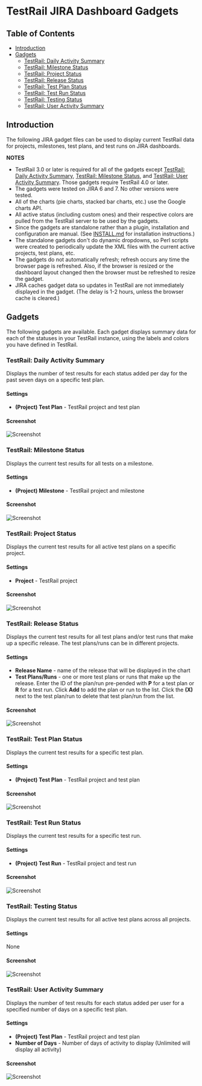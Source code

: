 # TestRail JIRA Dashboard Gadgets

## Table of Contents

- [Introduction](#introduction)
- [Gadgets](#gadgets)
  - [TestRail: Daily Activity Summary](#testrail-daily-activity-summary)
  - [TestRail: Milestone Status](#testrail-milestone-status)
  - [TestRail: Project Status](#testrail-project-status)
  - [TestRail: Release Status](#testrail-release-status)
  - [TestRail: Test Plan Status](#testrail-test-plan-status)
  - [TestRail: Test Run Status](#testrail-test-run-status)
  - [TestRail: Testing Status](#testrail-testing-status)
  - [TestRail: User Activity Summary](#testrail-user-activity-summary)

## Introduction

The following JIRA gadget files can be used to display current TestRail data for projects, milestones, test plans, and test runs on JIRA dashboards.

**NOTES**
- TestRail 3.0 or later is required for all of the gadgets except [TestRail: Daily Activity Summary](#testrail-daily-activity-summary), [TestRail: Milestone Status](#testrail-milestone-status), and [TestRail: User Activity Summary](#testrail-user-activity-summary). Those gadgets require TestRail 4.0 or later.
- The gadgets were tested on JIRA 6 and 7. No other versions were tested.
- All of the charts (pie charts, stacked bar charts, etc.) use the Google charts API.
- All active status (including custom ones) and their respective colors are pulled from the TestRail server to be used by the gadgets.
- Since the gadgets are standalone rather than a plugin, installation and configuration are manual. (See [INSTALL.md](INSTALL.md) for installation instructions.)
- The standalone gadgets don't do dynamic dropdowns, so Perl scripts were created to periodically update the XML files with the current active projects, test plans, etc.
- The gadgets do not automatically refresh; refresh occurs any time the browser page is refreshed. Also, if the browser is resized or the dashboard layout changed then the browser must be refreshed to resize the gadget.
- JIRA caches gadget data so updates in TestRail are not immediately displayed in the gadget. (The delay is 1-2 hours, unless the browser cache is cleared.)

## Gadgets

The following gadgets are available. Each gadget displays summary data for each of the statuses in your TestRail instance, using the labels and colors you have defined in TestRail.

### TestRail: Daily Activity Summary

Displays the number of test results for each status added per day for the past seven days on a specific test plan.

#### Settings
- **(Project) Test Plan** - TestRail project and test plan

#### Screenshot
![Screenshot](screenshots/testrail-daily-activity-summary.png)

### TestRail: Milestone Status

Displays the current test results for all tests on a milestone.

#### Settings
- **(Project) Milestone** - TestRail project and milestone

#### Screenshot
![Screenshot](screenshots/testrail-milestone-status.png)

### TestRail: Project Status

Displays the current test results for all active test plans on a specific project.

#### Settings
- **Project** - TestRail project

#### Screenshot
![Screenshot](screenshots/testrail-project-status.png)

### TestRail: Release Status

Displays the current test results for all test plans and/or test runs that make up a specific release. The test plans/runs can be in different projects.

#### Settings
- **Release Name** - name of the release that will be displayed in the chart
- **Test Plans/Runs** - one or more test plans or runs that make up the release. Enter the ID of the plan/run pre-pended with **P** for a test plan or **R** for a test run. Click **Add** to add the plan or run to the list. Click the **(X)** next to the test plan/run to delete that test plan/run from the list.

#### Screenshot
![Screenshot](screenshots/testrail-release-status.png)

### TestRail: Test Plan Status

Displays the current test results for a specific test plan.

#### Settings
- **(Project) Test Plan** - TestRail project and test plan

#### Screenshot
![Screenshot](screenshots/testrail-test-plan-status.png)

### TestRail: Test Run Status

Displays the current test results for a specific test run.

#### Settings
- **(Project) Test Run** - TestRail project and test run

#### Screenshot
![Screenshot](screenshots/testrail-test-run-status.png)

### TestRail: Testing Status

Displays the current test results for all active test plans across all projects.

#### Settings

None

#### Screenshot
![Screenshot](screenshots/testrail-testing-status.png)

### TestRail: User Activity Summary

Displays the number of test results for each status added per user for a specified number of days on a specific test plan.

#### Settings
- **(Project) Test Plan** - TestRail project and test plan
- **Number of Days** - Number of days of activity to display (Unlimited will display all activity)

#### Screenshot
![Screenshot](screenshots/testrail-user-activity-summary.png)
